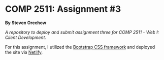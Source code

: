 # COMP 2511: Assignment #3
**By Steven Orechow**

*A repository to deploy and submit assignment three for COMP 2511 - Web I: Client Development.*

For this assignment, I utilized the <a href="https://getbootstrap.com/">Bootstrap CSS framework</a> and deployed the site via <a href="https://netlify.com/">Netlify</a>.